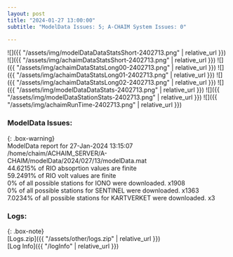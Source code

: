 ```yaml
---
layout: post
title: "2024-01-27 13:00:00"
subtitle: "ModelData Issues: 5; A-CHAIM System Issues: 0"

---
```


![]({{ "/assets/img/modelDataDataStatsShort-2402713.png" | relative_url }})
![]({{ "/assets/img/achaimDataStatsShort-2402713.png" | relative_url }})
![]({{ "/assets/img/achaimDataStatsLong00-2402713.png" | relative_url }})
![]({{ "/assets/img/achaimDataStatsLong01-2402713.png" | relative_url }})
![]({{ "/assets/img/achaimDataStatsLong02-2402713.png" | relative_url }})
![]({{ "/assets/img/modelDataDataStats-2402713.png" | relative_url }})
![]({{ "/assets/img/modelDataStationStats-2402713.png" | relative_url }})
![]({{ "/assets/img/achaimRunTime-2402713.png" | relative_url }})


### ModelData Issues:  
  
{: .box-warning}  
 ModelData report for 27-Jan-2024 13:15:07   
 /home/chaim/ACHAIM_SERVER/A-CHAIM/modelData/2024/027/13/modelData.mat   
 44.6215% of RIO absoprtion values are finite   
 59.2491% of RIO volt values are finite   
 0% of all possible stations for IONO were downloaded. x1908   
 0% of all possible stations for SENTINEL were downloaded. x1363   
 7.0234% of all possible stations for KARTVERKET were downloaded. x3   
  


### Logs:  
  
{: .box-note}  
[Logs.zip]({{ "/assets/other/logs.zip" | relative_url }})  
[Log Info]({{ "/logInfo" | relative_url }})  
